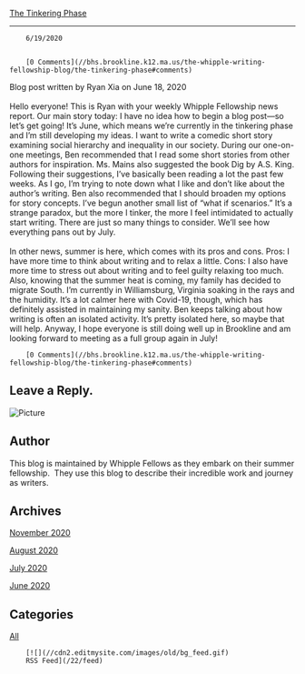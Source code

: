 [The Tinkering Phase](//bhs.brookline.k12.ma.us/the-whipple-writing-fellowship-blog/the-tinkering-phase)

			
-------------------------------------------------------------------------------------------------------------

		6/19/2020
	

		[0 Comments](//bhs.brookline.k12.ma.us/the-whipple-writing-fellowship-blog/the-tinkering-phase#comments)
	

Blog post written by Ryan Xia on June 18, 2020  
​  
Hello everyone! This is Ryan with your weekly Whipple Fellowship news report. Our main story today: I have no idea how to begin a blog post—so let’s get going! It’s June, which means we’re currently in the tinkering phase and I’m still developing my ideas. I want to write a comedic short story examining social hierarchy and inequality in our society. During our one-on-one meetings, Ben recommended that I read some short stories from other authors for inspiration. Ms. Mains also suggested the book Dig by A.S. King. Following their suggestions, I’ve basically been reading a lot the past few weeks. As I go, I’m trying to note down what I like and don’t like about the author’s writing. Ben also recommended that I should broaden my options for story concepts. I’ve begun another small list of “what if scenarios.” It’s a strange paradox, but the more I tinker, the more I feel intimidated to actually start writing. There are just so many things to consider. We’ll see how everything pans out by July.  
​  
In other news, summer is here, which comes with its pros and cons. Pros: I have more time to think about writing and to relax a little. Cons: I also have more time to stress out about writing and to feel guilty relaxing too much. Also, knowing that the summer heat is coming, my family has decided to migrate South. I’m currently in Williamsburg, Virginia soaking in the rays and the humidity. It’s a lot calmer here with Covid-19, though, which has definitely assisted in maintaining my sanity. Ben keeps talking about how writing is often an isolated activity. It’s pretty isolated here, so maybe that will help. Anyway, I hope everyone is still doing well up in Brookline and am looking forward to meeting as a full group again in July!  
  

		[0 Comments](//bhs.brookline.k12.ma.us/the-whipple-writing-fellowship-blog/the-tinkering-phase#comments)
	

  
  
  

Leave a Reply.
--------------

![Picture](/uploads/8/0/1/5/801512/whipple-writing-blog-header-1_orig.png)

Author
------

This blog is maintained by Whipple Fellows as they embark on their summer fellowship.  They use this blog to describe their incredible work and journey as writers.

Archives
--------

[November 2020](/the-whipple-writing-fellowship-blog/archives/11-2020)
		  
[August 2020](/the-whipple-writing-fellowship-blog/archives/08-2020)
		  
[July 2020](/the-whipple-writing-fellowship-blog/archives/07-2020)
		  
[June 2020](/the-whipple-writing-fellowship-blog/archives/06-2020)
		  

Categories
----------

[All](/the-whipple-writing-fellowship-blog/category/all)
	  

	
		[![](//cdn2.editmysite.com/images/old/bg_feed.gif)
		RSS Feed](/22/feed)